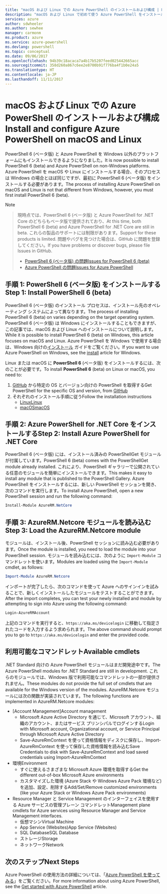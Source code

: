 ```yaml
---
title: "macOS および Linux での Azure PowerShell のインストールおよび構成 | Microsoft Docs"
description: "macOS および Linux で初めて使う Azure PowerShell をインストールして構成する方法について説明します。"
services: azure
author: sdwheeler
ms.author: sewhee
manager: carmonm
ms.product: azure
ms.service: azure-powershell
ms.devlang: powershell
ms.topic: conceptual
ms.date: 09/06/2017
ms.openlocfilehash: 94b39c18acaca7a4b17b5207feed025442665acc
ms.sourcegitcommit: 358d260a867c6ee2e8700b91f776ba4f1b0e24a5
ms.translationtype: HT
ms.contentlocale: ja-JP
ms.lasthandoff: 11/11/2017
---
```

# <a name="install-and-configure-azure-powershell-on-macos-and-linux"></a><span data-ttu-id="55b2d-103">macOS および Linux での Azure PowerShell のインストールおよび構成</span><span class="sxs-lookup"><span data-stu-id="55b2d-103">Install and configure Azure PowerShell on macOS and Linux</span></span>

<span data-ttu-id="55b2d-104">PowerShell 6 (ベータ版) と Azure PowerShell を Windows 以外のプラットフォームにもインストールできるようになりました。</span><span class="sxs-lookup"><span data-stu-id="55b2d-104">It is now possible to install PowerShell 6 (beta) and Azure PowerShell on non-Windows platforms.</span></span>
<span data-ttu-id="55b2d-105">Azure PowerShell を macOS や Linux にインストールする場合、そのプロセスは Windows の場合とほぼ同じですが、最初に PowerShell 6 (ベータ版) をインストールする必要があります。</span><span class="sxs-lookup"><span data-stu-id="55b2d-105">The process of installing Azure PowerShell on macOS and Linux is not that different from Windows, however, you must first install PowerShell 6 (beta).</span></span>

> [!NOTE]

> <span data-ttu-id="55b2d-106">現時点では、PowerShell 6 (ベータ版) と Azure PowerShell for .NET Core のどちらもベータ版で提供されており、</span><span class="sxs-lookup"><span data-stu-id="55b2d-106">At this time, both PowerShell 6 (beta) and Azure PowerShell for .NET Core are still in beta.</span></span>
> <span data-ttu-id="55b2d-107">これらの製品のサポートには制限があります。</span><span class="sxs-lookup"><span data-stu-id="55b2d-107">Support for these products is limited.</span></span> <span data-ttu-id="55b2d-108">問題やバグを見つけた場合は、GitHub に問題を登録してください。</span><span class="sxs-lookup"><span data-stu-id="55b2d-108">If you have problems or discover bugs, please file Issues in GitHub.</span></span>
>
> * [<span data-ttu-id="55b2d-109">PowerShell 6 (ベータ版) の問題</span><span class="sxs-lookup"><span data-stu-id="55b2d-109">Issues for PowerShell 6 (beta)</span></span>](https://github.com/PowerShell/PowerShell/issues)
> * [<span data-ttu-id="55b2d-110">Azure PowerShell の問題</span><span class="sxs-lookup"><span data-stu-id="55b2d-110">Issues for Azure PowerShell</span></span>](https://github.com/azure/azure-docs-powershell/issues)

## <a name="step-1-install-powershell-6-beta"></a><span data-ttu-id="55b2d-111">手順 1: PowerShell 6 (ベータ版) をインストールする</span><span class="sxs-lookup"><span data-stu-id="55b2d-111">Step 1: Install PowerShell 6 (beta)</span></span>

<span data-ttu-id="55b2d-112">PowerShell 6 (ベータ版) のインストール プロセスは、インストール先のオペレーティング システムによって異なります。</span><span class="sxs-lookup"><span data-stu-id="55b2d-112">The process of installing PowerShell 6 (beta) on varies depending on the target operating system.</span></span>
<span data-ttu-id="55b2d-113">PowerShell 6 (ベータ版) は Windows にインストールすることもできますが、この記事では、macOS および Linux へのインストールについて説明します。</span><span class="sxs-lookup"><span data-stu-id="55b2d-113">While it is possible to install PowerShell 6 (beta) on Windows, this article focuses on macOS and Linux.</span></span> <span data-ttu-id="55b2d-114">Azure PowerShell を Windows で使用する場合は、Windows 向けの[インストール](./install-azurerm-ps.md) ガイドをご覧ください。</span><span class="sxs-lookup"><span data-stu-id="55b2d-114">If you want to use Azure PowerShell on Windows, see the [install](./install-azurerm-ps.md) article for Windows.</span></span>

<span data-ttu-id="55b2d-115">Linux または macOS に **PowerShell 6** (ベータ版) をインストールするには、次のことが必要です。</span><span class="sxs-lookup"><span data-stu-id="55b2d-115">To install **PowerShell 6** (beta) on Linux or macOS, you need to:</span></span>

1. <span data-ttu-id="55b2d-116">[GitHub](https://github.com/powershell/powershell#get-powershell) から特定の OS とバージョン向けの PowerShell を取得する</span><span class="sxs-lookup"><span data-stu-id="55b2d-116">Get PowerShell for the specific OS and version, from [GitHub](https://github.com/powershell/powershell#get-powershell)</span></span>
2. <span data-ttu-id="55b2d-117">それぞれのインストール手順に従う</span><span class="sxs-lookup"><span data-stu-id="55b2d-117">Follow the installation instructions</span></span>
   - [<span data-ttu-id="55b2d-118">Linux</span><span class="sxs-lookup"><span data-stu-id="55b2d-118">Linux</span></span>](https://github.com/PowerShell/PowerShell/blob/master/docs/installation/linux.md)
   - [<span data-ttu-id="55b2d-119">macOS</span><span class="sxs-lookup"><span data-stu-id="55b2d-119">macOS</span></span>](https://github.com/PowerShell/PowerShell/blob/master/docs/installation/linux.md#macos-1012)

## <a name="step-2-install-azure-powershell-for-net-core"></a><span data-ttu-id="55b2d-120">手順 2: Azure PowerShell for .NET Core をインストールする</span><span class="sxs-lookup"><span data-stu-id="55b2d-120">Step 2: Install Azure PowerShell for .NET Core</span></span>

<span data-ttu-id="55b2d-121">PowerShell 6 (ベータ版) には、インストール済みの PowerShellGet モジュールが付属しています。</span><span class="sxs-lookup"><span data-stu-id="55b2d-121">PowerShell 6 (beta) comes with the PowerShellGet module already installed.</span></span> <span data-ttu-id="55b2d-122">これにより、PowerShell ギャラリーで公開されている任意のモジュールを簡単にインストールできます。</span><span class="sxs-lookup"><span data-stu-id="55b2d-122">This makes it easy to install any module that is published to the PowerShell Gallery.</span></span> <span data-ttu-id="55b2d-123">Azure PowerShell をインストールするには、新しい PowerShell セッションを開き、次のコマンドを実行します。</span><span class="sxs-lookup"><span data-stu-id="55b2d-123">To install Azure PowerShell, open a new PowerShell session and run the following command:</span></span>

```powershell
Install-Module AzureRM.NetCore
```

## <a name="step-3-load-the-azurermnetcore-module"></a><span data-ttu-id="55b2d-124">手順 3: AzureRM.Netcore モジュールを読み込む</span><span class="sxs-lookup"><span data-stu-id="55b2d-124">Step 3: Load the AzureRM.Netcore module</span></span>

<span data-ttu-id="55b2d-125">モジュールは、インストール後、PowerShell セッションに読み込む必要があります。</span><span class="sxs-lookup"><span data-stu-id="55b2d-125">Once the module is installed, you need to load the module into your PowerShell session.</span></span> <span data-ttu-id="55b2d-126">モジュールを読み込むには、次のように `Import-Module` コマンドレットを使います。</span><span class="sxs-lookup"><span data-stu-id="55b2d-126">Modules are loaded using the `Import-Module` cmdlet, as follows:</span></span>

```powershell
Import-Module AzureRM.Netcore
```

<span data-ttu-id="55b2d-127">インポートが完了したら、次のコマンドを使って Azure へのサインインを試みることで、新しくインストールしたモジュールをテストすることができます。</span><span class="sxs-lookup"><span data-stu-id="55b2d-127">After the import completes, you can test your newly installed and module by attempting to sign into Azure using the following command:</span></span>

```powershell
Login-AzureRMAccount
```

<span data-ttu-id="55b2d-128">上記のコマンドを実行すると、`https://aka.ms/devicelogin` に移動して指定されたコードを入力するよう求められます。</span><span class="sxs-lookup"><span data-stu-id="55b2d-128">The above command should prompt you to go to `https://aka.ms/devicelogin` and enter the provided code.</span></span>

## <a name="available-cmdlets"></a><span data-ttu-id="55b2d-129">利用可能なコマンドレット</span><span class="sxs-lookup"><span data-stu-id="55b2d-129">Available cmdlets</span></span>

<span data-ttu-id="55b2d-130">.NET Standard 向けの Azure PowerShell モジュールはまだ開発途中です。</span><span class="sxs-lookup"><span data-stu-id="55b2d-130">The Azure PowerShell modules for .NET Standard are still in development.</span></span> <span data-ttu-id="55b2d-131">これらのモジュールでは、Windows 版で利用可能なコマンドレットの一部が提供されません。</span><span class="sxs-lookup"><span data-stu-id="55b2d-131">These modules do not provide the full set of cmdlets that are available for the Windows version of the modules.</span></span> <span data-ttu-id="55b2d-132">AzureRM.Netcore モジュールには次の関数が実装されています。</span><span class="sxs-lookup"><span data-stu-id="55b2d-132">The following functions are implemented in AzureRM.Netcore modules:</span></span>

* <span data-ttu-id="55b2d-133">[Account Management]</span><span class="sxs-lookup"><span data-stu-id="55b2d-133">Account management</span></span>
  - <span data-ttu-id="55b2d-134">Microsoft Azure Active Directory を通じて、Microsoft アカウント、組織のアカウント、またはサービス プリンシパルでログインする</span><span class="sxs-lookup"><span data-stu-id="55b2d-134">Login with Microsoft account, Organizational account, or Service Principal through Microsoft Azure Active Directory</span></span>
  - <span data-ttu-id="55b2d-135">Save-AzureRmContext を使って資格情報をディスクに保存し、Import-AzureRmContext を使って保存した資格情報を読み込む</span><span class="sxs-lookup"><span data-stu-id="55b2d-135">Save Credentials to disk with Save-AzureRmContext and load saved credentials using Import-AzureRmContext</span></span>
* <span data-ttu-id="55b2d-136">環境</span><span class="sxs-lookup"><span data-stu-id="55b2d-136">Environment</span></span>
  - <span data-ttu-id="55b2d-137">すぐに使えるさまざまな Microsoft Azure 環境を取得する</span><span class="sxs-lookup"><span data-stu-id="55b2d-137">Get the different out-of-box Microsoft Azure environments</span></span>
  - <span data-ttu-id="55b2d-138">カスタマイズした環境 (Azure Stack や Windows Azure Pack 環境など) を追加、設定、削除する</span><span class="sxs-lookup"><span data-stu-id="55b2d-138">Add/Set/Remove customized environments (like your Azure Stack or Windows Azure Pack environments)</span></span>
* <span data-ttu-id="55b2d-139">Resource Manager と Service Management のインターフェイスを使用する Azure サービスの管理プレーン コマンドレット</span><span class="sxs-lookup"><span data-stu-id="55b2d-139">Management plane cmdlets for Azure services using Resource Manager and Service Management interfaces.</span></span>
  - <span data-ttu-id="55b2d-140">仮想マシン</span><span class="sxs-lookup"><span data-stu-id="55b2d-140">Virtual Machine</span></span>
  - <span data-ttu-id="55b2d-141">App Service (Websites)</span><span class="sxs-lookup"><span data-stu-id="55b2d-141">App Service (Websites)</span></span>
  - <span data-ttu-id="55b2d-142">SQL Database</span><span class="sxs-lookup"><span data-stu-id="55b2d-142">SQL Database</span></span>
  - <span data-ttu-id="55b2d-143">ストレージ</span><span class="sxs-lookup"><span data-stu-id="55b2d-143">Storage</span></span>
  - <span data-ttu-id="55b2d-144">ネットワーク</span><span class="sxs-lookup"><span data-stu-id="55b2d-144">Network</span></span>

## <a name="next-steps"></a><span data-ttu-id="55b2d-145">次のステップ</span><span class="sxs-lookup"><span data-stu-id="55b2d-145">Next Steps</span></span>

<span data-ttu-id="55b2d-146">Azure PowerShell の使用方法の詳細については、「[Azure PowerShell を使ってみる](get-started-azureps.md)」をご覧ください。</span><span class="sxs-lookup"><span data-stu-id="55b2d-146">For more information about using Azure PowerShell, see the [Get started with Azure PowerShell](get-started-azureps.md) article.</span></span>
